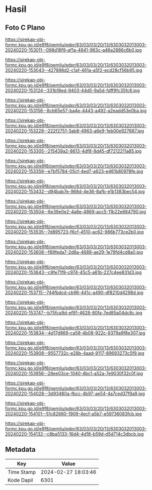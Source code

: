# Hasil

## Foto C Plano

https://sirekap-obj-formc.kpu.go.id/e9f8/pemilu/pdpr/63/03/03/20/13/6303032013003-20240220-153011--098d18f9-af1a-4641-963c-a46a2886c6b0.jpg

https://sirekap-obj-formc.kpu.go.id/e9f8/pemilu/pdpr/63/03/03/20/13/6303032013003-20240220-153043--427898d2-c1af-461a-a5f2-ecd28cf56b95.jpg

https://sirekap-obj-formc.kpu.go.id/e9f8/pemilu/pdpr/63/03/03/20/13/6303032013003-20240220-153124--331b18ed-9403-44d5-9a5d-fdff9fc35fc6.jpg

https://sirekap-obj-formc.kpu.go.id/e9f8/pemilu/pdpr/63/03/03/20/13/6303032013003-20240220-153156--8cb65e57-ba4e-4443-a492-a2eadd53e0ba.jpg

https://sirekap-obj-formc.kpu.go.id/e9f8/pemilu/pdpr/63/03/03/20/13/6303032013003-20240220-153228--222f2751-3ab8-4963-a6e9-1eb00e927687.jpg

https://sirekap-obj-formc.kpu.go.id/e9f8/pemilu/pdpr/63/03/03/20/13/6303032013003-20240220-153305--215439a2-8613-4df8-8d45-df7212211a85.jpg

https://sirekap-obj-formc.kpu.go.id/e9f8/pemilu/pdpr/63/03/03/20/13/6303032013003-20240220-153359--e7bf5784-05cf-4ed7-a623-e461b80978fe.jpg

https://sirekap-obj-formc.kpu.go.id/e9f8/pemilu/pdpr/63/03/03/20/13/6303032013003-20240220-153432--d94bab7e-968d-4e36-8afb-e1b1383bec54.jpg

https://sirekap-obj-formc.kpu.go.id/e9f8/pemilu/pdpr/63/03/03/20/13/6303032013003-20240220-153504--6e39e0e2-4a8e-4869-acc5-11b22e684790.jpg

https://sirekap-obj-formc.kpu.go.id/e9f8/pemilu/pdpr/63/03/03/20/13/6303032013003-20240220-153535--7d895723-f6cf-4510-ac62-986b773ce2b0.jpg

https://sirekap-obj-formc.kpu.go.id/e9f8/pemilu/pdpr/63/03/03/20/13/6303032013003-20240220-153608--f89feda7-2d8a-4689-ae29-1e79fd4cd8a0.jpg

https://sirekap-obj-formc.kpu.go.id/e9f8/pemilu/pdpr/63/03/03/20/13/6303032013003-20240220-153643--c9fe71f9-c974-45c5-a61b-227c4ee831d3.jpg

https://sirekap-obj-formc.kpu.go.id/e9f8/pemilu/pdpr/63/03/03/20/13/6303032013003-20240220-153715--744fbdcd-cb96-441c-a490-df8210d4298d.jpg

https://sirekap-obj-formc.kpu.go.id/e9f8/pemilu/pdpr/63/03/03/20/13/6303032013003-20240220-153747--b75fca9d-ef91-4628-80fa-7ed85a04dc8c.jpg

https://sirekap-obj-formc.kpu.go.id/e9f8/pemilu/pdpr/63/03/03/20/13/6303032013003-20240220-153834--4d17d869-ca58-4b08-922c-9379a9f8e307.jpg

https://sirekap-obj-formc.kpu.go.id/e9f8/pemilu/pdpr/63/03/03/20/13/6303032013003-20240220-153908--9557732c-e28b-4aad-9117-89693273c5f9.jpg

https://sirekap-obj-formc.kpu.go.id/e9f8/pemilu/pdpr/63/03/03/20/13/6303032013003-20240220-153956--28ee03ce-1040-4bc1-a52a-7e9030f32c0f.jpg

https://sirekap-obj-formc.kpu.go.id/e9f8/pemilu/pdpr/63/03/03/20/13/6303032013003-20240220-154028--3d93480a-fbcc-4b97-ae54-4a7ced37f9a9.jpg

https://sirekap-obj-formc.kpu.go.id/e9f8/pemilu/pdpr/63/03/03/20/13/6303032013003-20240220-154101--51c82660-1909-4ecf-a5b7-e59736083fcb.jpg

https://sirekap-obj-formc.kpu.go.id/e9f8/pemilu/pdpr/63/03/03/20/13/6303032013003-20240220-154132--c8ba5133-16d4-4d16-b59d-d5d714c3dbcb.jpg


## Metadata

| Key        | Value               |
| ---------- | ------------------- |
| Time Stamp | 2024-02-27 18:03:46 |
| Kode Dapil | 6301                |




